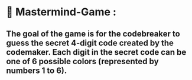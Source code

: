 # 🧠 Mastermind-Game : 
## The goal of the game is for the codebreaker to guess the secret 4-digit code created by the codemaker. Each digit in the secret code can be one of 6 possible colors (represented by numbers 1 to 6).

 
